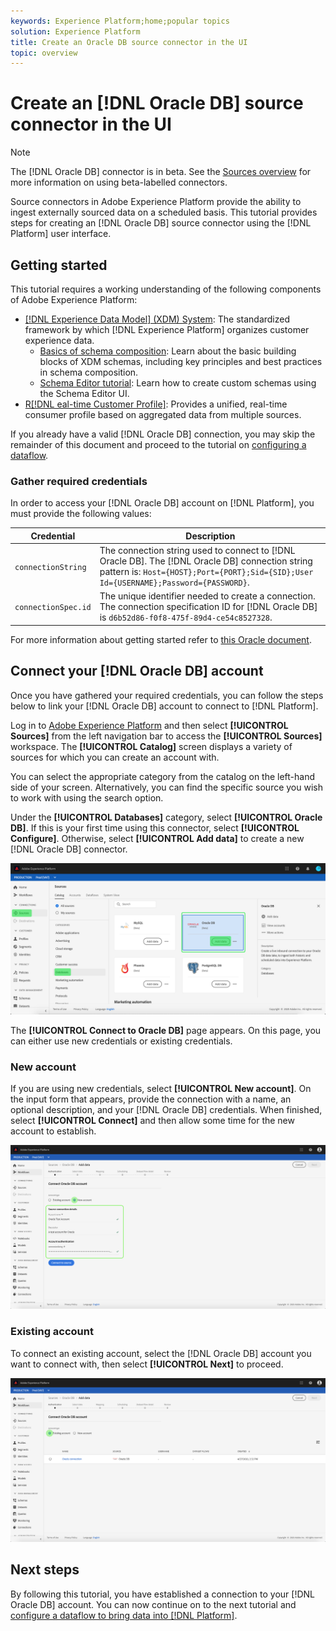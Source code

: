 ```yaml
---
keywords: Experience Platform;home;popular topics
solution: Experience Platform
title: Create an Oracle DB source connector in the UI
topic: overview
---
```


# Create an [!DNL Oracle DB] source connector in the UI

>[!NOTE]
> The [!DNL Oracle DB] connector is in beta. See the [Sources overview](../../../../home.md#terms-and-conditions) for more information on using beta-labelled connectors.

Source connectors in Adobe Experience Platform provide the ability to ingest externally sourced data on a scheduled basis. This tutorial provides steps for creating an [!DNL Oracle DB] source connector using the [!DNL Platform] user interface.

## Getting started

This tutorial requires a working understanding of the following components of Adobe Experience Platform:

*   [[!DNL Experience Data Model] (XDM) System](../../../../../xdm/home.md): The standardized framework by which [!DNL Experience Platform] organizes customer experience data.
    *   [Basics of schema composition](../../../../../xdm/schema/composition.md): Learn about the basic building blocks of XDM schemas, including key principles and best practices in schema composition.
    *   [Schema Editor tutorial](../../../../../xdm/tutorials/create-schema-ui.md): Learn how to create custom schemas using the Schema Editor UI.
*   [R[!DNL eal-time Customer Profile]](../../../../../profile/home.md): Provides a unified, real-time consumer profile based on aggregated data from multiple sources.

If you already have a valid [!DNL Oracle DB] connection, you may skip the remainder of this document and proceed to the tutorial on [configuring a dataflow](../../dataflow/databases.md).

### Gather required credentials

In order to access your [!DNL Oracle DB] account on [!DNL Platform], you must provide the following values:

| Credential | Description |
| ---------- | ----------- |
| `connectionString` | The connection string used to connect to [!DNL Oracle DB]. The [!DNL Oracle DB] connection string pattern is: `Host={HOST};Port={PORT};Sid={SID};User Id={USERNAME};Password={PASSWORD}`. |
| `connectionSpec.id` | The unique identifier needed to create a connection. The connection specification ID for [!DNL Oracle DB] is `d6b52d86-f0f8-475f-89d4-ce54c8527328`. |

For more information about getting started refer to [this Oracle document](https://docs.oracle.com/database/121/ODPNT/featConnecting.htm#ODPNT199).

## Connect your [!DNL Oracle DB] account

Once you have gathered your required credentials, you can follow the steps below to link your [!DNL Oracle DB] account to connect to [!DNL Platform].

Log in to [Adobe Experience Platform](https://platform.adobe.com) and then select **[!UICONTROL Sources]** from the left navigation bar to access the **[!UICONTROL Sources]** workspace. The **[!UICONTROL Catalog]** screen displays a variety of sources for which you can create an account with.

You can select the appropriate category from the catalog on the left-hand side of your screen. Alternatively, you can find the specific source you wish to work with using the search option.

Under the **[!UICONTROL Databases]** category, select **[!UICONTROL Oracle DB]**. If this is your first time using this connector, select **[!UICONTROL Configure]**. Otherwise, select **[!UICONTROL Add data]** to create a new [!DNL Oracle DB] connector.

![catalog](../../../../images/tutorials/create/oracle/catalog.png)

The **[!UICONTROL Connect to Oracle DB]** page appears. On this page, you can either use new credentials or existing credentials.

### New account

If you are using new credentials, select **[!UICONTROL New account]**. On the input form that appears, provide the connection with a name, an optional description, and your [!DNL Oracle DB] credentials. When finished, select **[!UICONTROL Connect]** and then allow some time for the new account to establish.

![connect](../../../../images/tutorials/create/oracle/new.png)

### Existing account

To connect an existing account, select the [!DNL Oracle DB] account you want to connect with, then select **[!UICONTROL Next]** to proceed.

![existing](../../../../images/tutorials/create/oracle/existing.png)

## Next steps

By following this tutorial, you have established a connection to your [!DNL Oracle DB] account. You can now continue on to the next tutorial and [configure a dataflow to bring data into [!DNL Platform]](../../dataflow/databases.md).